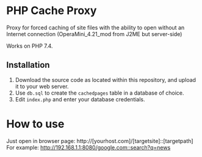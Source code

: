 
# PHP Cache Proxy
Proxy for forced caching of site files with the ability to open without an Internet connection (OperaMini_4.21_mod from J2ME but server-side)

Works on PHP 7.4.

## Installation

1. Download the source code as located within this repository, and upload it to your web server.
2. Use `db.sql` to create the `cachedpages` table in a database of choice.
3. Edit `index.php` and enter your database credentials.

# How to use
Just open in browser page: 
http://[yourhost.com]/[targetsite]::[targetpath]
For example:
http://192.168.1.1:8080/google.com::search?q=news